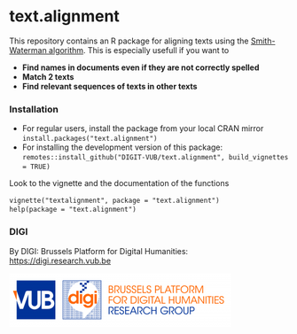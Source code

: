 # text.alignment

This repository contains an R package for aligning texts using the [Smith-Waterman algorithm](https://en.wikipedia.org/wiki/Smith%E2%80%93Waterman_algorithm). This is especially usefull if you want to 

- **Find names in documents even if they are not correctly spelled**
- **Match 2 texts**
- **Find relevant sequences of texts in other texts**

### Installation

- For regular users, install the package from your local CRAN mirror `install.packages("text.alignment")`
- For installing the development version of this package: `remotes::install_github("DIGIT-VUB/text.alignment", build_vignettes = TRUE)`

Look to the vignette and the documentation of the functions

```
vignette("textalignment", package = "text.alignment")
help(package = "text.alignment")
```

### DIGI

By DIGI: Brussels Platform for Digital Humanities: https://digi.research.vub.be

![](vignettes/logo.png)
